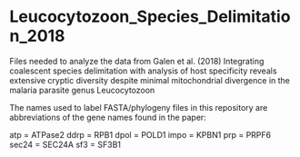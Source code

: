 # Leucocytozoon_Species_Delimitation_2018

Files needed to analyze the data from Galen et al. (2018) Integrating coalescent species delimitation with analysis of host specificity reveals extensive cryptic diversity despite minimal mitochondrial divergence in the malaria parasite genus Leucocytozoon

The names used to label FASTA/phylogeny files in this repository are abbreviations of the gene names found in the paper:

atp = ATPase2
ddrp = RPB1
dpol = POLD1
impo = KPBN1
prp = PRPF6
sec24 = SEC24A
sf3 = SF3B1
